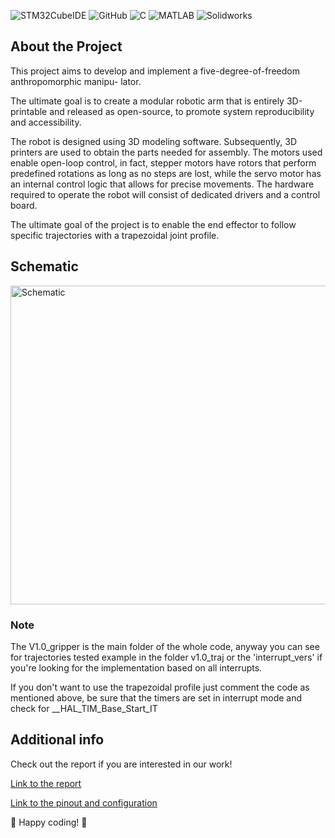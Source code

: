 ![STM32CubeIDE](https://img.shields.io/badge/STM32CubeIDE-%20lightblue?style=flat&logo=stmicroelectronics&link=https%3A%2F%2Fgithub.com%2FPhersax)
![GitHub](https://img.shields.io/badge/Github-purple?style=flat&logo=github&link=https%3A%2F%2Fgithub.com%2FPhersax)
![C](https://img.shields.io/badge/-%20darkblue?style=flat-square&logo=C)
![MATLAB](https://img.shields.io/badge/MATLAB-blue)
![Solidworks](https://img.shields.io/badge/SolidWorks-red?logo=solidworks&logoColor=white)

## About the Project

This project aims to develop and implement a five-degree-of-freedom anthropomorphic manipu-
lator.

The ultimate goal is to create a modular robotic arm that is entirely 3D-printable and released as open-source, to promote
system reproducibility and accessibility.

The robot is designed using 3D modeling software. Subsequently, 3D printers are used to obtain
the parts needed for assembly. The motors used enable open-loop control, in fact, stepper motors have rotors that perform predefined rotations as long as no steps are lost,
while the servo motor has an internal control logic that allows for precise movements. 
The hardware required to operate the robot will consist of dedicated drivers and a control board. 

The ultimate goal of the project is to enable the end effector to follow specific trajectories with a
trapezoidal joint profile.


## Schematic

<img src="schematic/schematic.jpg" alt="Schematic" width="510" height="510">

### Note
The V1.0_gripper is the main folder of the whole code, anyway you can see for trajectories tested example in the folder v1.0_traj or the 'interrupt_vers' if you're looking for the implementation based on all interrupts. 

If you don't want to use the trapezoidal profile just comment the code as mentioned above, be sure that the timers are set in interrupt mode and check for __HAL_TIM_Base_Start_IT 

## Additional info
Check out the report if you are interested in our work!

[Link to the report](Dr5_report.pdf)

[Link to the pinout and configuration](Dr5_pinout&configuration.pdf)

🚀 Happy coding! 🌟
